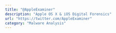 ```yaml
---
title: "@AppleExaminer"
description: "Apple OS X & iOS Digital Forensics"
url: "https://twitter.com/AppleExaminer"
category: "Malware Analysis"
---
```

